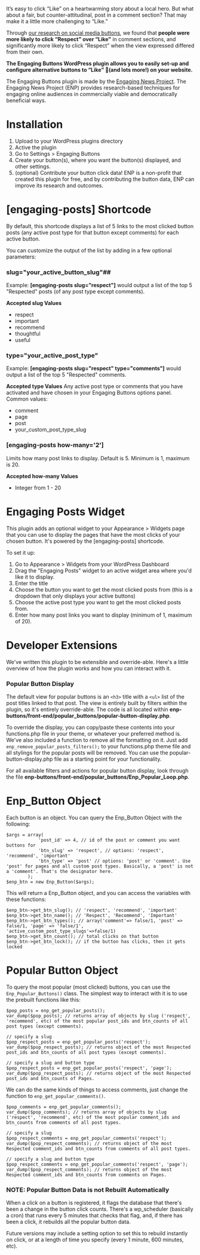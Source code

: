 It’s easy to click “Like” on a heartwarming story about a local hero. But what about a fair, but counter-attitudinal, post in a comment section? That may make it a little more challenging to “Like.”

Through [our research on social media buttons](http://dev.engagingnewsproject.org/research/social-media-buttons/), we found that **people were more likely to click “Respect” over “Like”** in comment sections, and significantly more likely to click “Respect” when the view expressed differed from their own.

**The Engaging Buttons WordPress plugin allows you to easily set-up and configure alternative buttons to “Like” (and lots more!) on your website.**

The Engaging Buttons plugin is made by the [Engaging News Project](http://engagingnewsproject.org). The Engaging News Project (ENP) provides research-based techniques for engaging online audiences in commercially viable and democratically beneficial ways.


Installation
====================
1. Upload to your WordPress plugins directory
2. Active the plugin
3. Go to Settings > Engaging Buttons
4. Create your button(s), where you want the button(s) displayed, and other settings.
5. (optional) Contribute your button click data! ENP is a non-profit that created this plugin for free, and by contributing the button data, ENP can improve its research and outcomes.



[engaging-posts] Shortcode
==========================
By default, this shortcode displays a list of 5 links to the most clicked button posts (any active post type for that button except comments) for each active button.

You can customize the output of the list by adding in a few optional parameters:


### slug="your_active_button_slug"##
Example: **[engaging-posts slug="respect"]** would output a list of the top 5 "Respected" posts (of any post type except comments).

**Accepted slug Values**
- respect
- important
- recommend
- thoughtful
- useful


### type="your_active_post_type"
Example: **[engaging-posts slug="respect" type="comments"]** would output a list of the top 5 "Respected" comments.

**Accepted type Values**
Any active post type or comments that you have activated and have chosen in your Engaging Buttons options panel.
Common values:
- comment
- page
- post
- your_custom_post_type_slug


### [engaging-posts how-many='2']
Limits how many post links to display. Default is 5. Minimum is 1, maximum is 20.

**Accepted how-many Values**
- Integer from 1 - 20



Engaging Posts Widget
=====================
This plugin adds an optional widget to your Appearance > Widgets page that you can use to display the pages that have the most clicks of your chosen button. It's powered by the [engaging-posts] shortcode.

To set it up:
1. Go to Appearance > Widgets from your WordPress Dashboard
2. Drag the "Engaging Posts" widget to an active widget area where you'd like it to display.
3. Enter the title
4. Choose the button you want to get the most clicked posts from (this is a dropdown that only displays your active buttons)
5. Choose the active post type you want to get the most clicked posts from.
6. Enter how many post links you want to display (minimum of 1, maximum of 20).



Developer Extensions
=====================
We've written this plugin to be extensible and override-able. Here's a little overview of how the plugin works and how you can interact with it.

### Popular Button Display
The default view for popular buttons is an `<h3>` title with a `<ul>` list of the post titles linked to that post. The view is entirely built by filters within the plugin, so it's entirely override-able. The code is all located within **enp-buttons/front-end/popular_buttons/popular-button-display.php**.

To override the display, you can copy/paste these contents into your functions.php file in your theme, or whatever your preferred method is. We've also included a function to remove all the formatting on it. Just add `enp_remove_popular_posts_filters();` to your functions.php theme file and all stylings for the popular posts will be removed. You can use the popular-button-display.php file as a starting point for your functionality.

For all available filters and actions for popular button display, look through the file **enp-buttons/front-end/popular_buttons/Enp_Popular_Loop.php**.


Enp_Button Object
===========================
Each button is an object. You can query the Enp_Button Object with the following:

    $args = array(
                'post_id' => 4, // id of the post or comment you want buttons for
                'btn_slug' => 'respect', // options: 'respect', 'recommend', 'important'
                'btn_type' => 'post' // options: 'post' or 'comment'. Use 'post' for pages and all custom post types. Basically, a 'post' is not a 'comment'. That's the designator here.
            );
    $enp_btn = new Enp_Button($args);

This will return a Enp_Button object, and you can access the variables with these functions:

    $enp_btn->get_btn_slug(); // 'respect', 'recommend', 'important'
    $enp_btn->get_btn_name(); // 'Respect', 'Recommend', 'Important'
    $enp_btn->get_btn_types(); // array('comment'=> false/1, 'post' => false/1, 'page' => 'false/1', 'active_custom_post_type_slugs'=>false/1)
    $enp_btn->get_btn_count(); // total clicks on that button
    $enp_btn->get_btn_lock(); // if the button has clicks, then it gets locked


Popular Button Object
==============================
To query the most popular (most clicked) buttons, you can use the `Enp_Popular_Buttons()` class. The simplest way to interact with it is to use the prebuilt functions like this:

    $pop_posts = enp_get_popular_posts();
    var_dump($pop_posts); // returns array of objects by slug ('respect', 'recommend', etc) of the most popular post_ids and btn_counts of all post types (except comments).

    // specify a slug
    $pop_respect_posts = enp_get_popular_posts('respect');
    var_dump($pop_respect_posts); // returns object of the most Respected post_ids and btn_counts of all post types (except comments).

    // specify a slug and button type
    $pop_respect_posts = enp_get_popular_posts('respect', 'page');
    var_dump($pop_respect_posts); // returns object of the most Respected post_ids and btn_counts of Pages.

We can do the same kinds of things to access comments, just change the function to `enp_get_popular_comments()`.

    $pop_comments = enp_get_popular_comments();
    var_dump($pop_comments); // returns array of objects by slug ('respect', 'recommend', etc) of the most popular comment_ids and btn_counts from comments of all post types.

    // specify a slug
    $pop_respect_comments = enp_get_popular_comments('respect');
    var_dump($pop_respect_comments); // returns object of the most Respected comment_ids and btn_counts from comments of all post types.

    // specify a slug and button type
    $pop_respect_comments = enp_get_popular_comments('respect', 'page');
    var_dump($pop_respect_comments); // returns object of the most Respected comment_ids and btn_counts from comments on Pages.



### NOTE: Popular Button Data is not Rebuilt Automatically
When a click on a button is registered, it flags the database that there's been a change in the button click counts. There's a wp_scheduler (basically a cron) that runs every 5 minutes that checks that flag, and, if there has been a click, it rebuilds all the popular button data.

Future versions may include a setting option to set this to rebuild instantly on click, or at a length of time you specify (every 1 minute, 600 minutes, etc).
